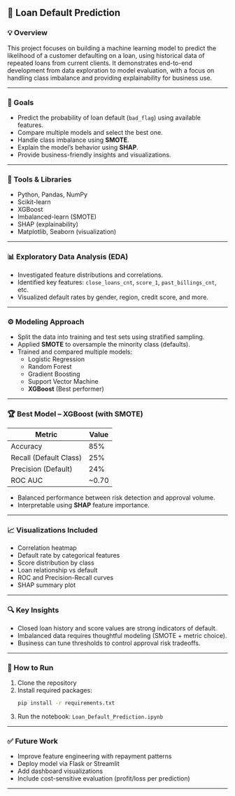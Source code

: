 ## 📂 Loan Default Prediction

### 💡 Overview
This project focuses on building a machine learning model to predict the likelihood of a customer defaulting on a loan, using historical data of repeated loans from current clients. It demonstrates end-to-end development from data exploration to model evaluation, with a focus on handling class imbalance and providing explainability for business use.

---

### 🚀 Goals
- Predict the probability of loan default (`bad_flag`) using available features.
- Compare multiple models and select the best one.
- Handle class imbalance using **SMOTE**.
- Explain the model’s behavior using **SHAP**.
- Provide business-friendly insights and visualizations.

---

### 🧰 Tools & Libraries
- Python, Pandas, NumPy
- Scikit-learn
- XGBoost
- Imbalanced-learn (SMOTE)
- SHAP (explainability)
- Matplotlib, Seaborn (visualization)

---

### 📊 Exploratory Data Analysis (EDA)
- Investigated feature distributions and correlations.
- Identified key features: `close_loans_cnt`, `score_1`, `past_billings_cnt`, etc.
- Visualized default rates by gender, region, credit score, and more.

---

### ⚙️ Modeling Approach
- Split the data into training and test sets using stratified sampling.
- Applied **SMOTE** to oversample the minority class (defaults).
- Trained and compared multiple models:
  - Logistic Regression
  - Random Forest
  - Gradient Boosting
  - Support Vector Machine
  - **XGBoost** (Best performer)

---

### 🏆 Best Model – XGBoost (with SMOTE)
| Metric                | Value |
|-----------------------|-------|
| Accuracy              | 85%   |
| Recall (Default Class)| 25%   |
| Precision (Default)   | 24%   |
| ROC AUC               | ~0.70 |

- Balanced performance between risk detection and approval volume.
- Interpretable using **SHAP** feature importance.

---

### 📈 Visualizations Included
- Correlation heatmap
- Default rate by categorical features
- Score distribution by class
- Loan relationship vs default
- ROC and Precision-Recall curves
- SHAP summary plot

---

### 🔍 Key Insights
- Closed loan history and score values are strong indicators of default.
- Imbalanced data requires thoughtful modeling (SMOTE + metric choice).
- Business can tune thresholds to control approval risk tradeoffs.

---

### 📌 How to Run
1. Clone the repository
2. Install required packages:
   ```bash
   pip install -r requirements.txt
   ```
3. Run the notebook: `Loan_Default_Prediction.ipynb`

---

### ✅ Future Work
- Improve feature engineering with repayment patterns
- Deploy model via Flask or Streamlit
- Add dashboard visualizations
- Include cost-sensitive evaluation (profit/loss per prediction)

---
